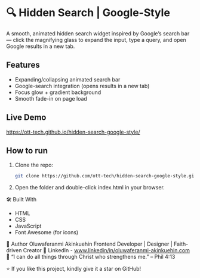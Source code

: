 # 🔍 Hidden Search | Google-Style

A smooth, animated hidden search widget inspired by Google’s search bar — click the magnifying glass to expand the input, type a query, and open Google results in a new tab.

## Features
- Expanding/collapsing animated search bar
- Google-search integration (opens results in a new tab)
- Focus glow + gradient background
- Smooth fade-in on page load

## Live Demo
https://ott-tech.github.io/hidden-search-google-style/

## How to run
1. Clone the repo:
   ```bash
   git clone https://github.com/ott-tech/hidden-search-google-style.git
2. Open the folder and double-click index.html in your browser.

🛠️ Built With
- HTML
- CSS
- JavaScript
- Font Awesome (for icons)

👤 Author
Oluwaferanmi Akinkuehin
Frontend Developer | Designer | Faith-driven Creator
🔗 LinkedIn - www.linkedin/in/oluwaferanmi-akinkuehin.com
💬 “I can do all things through Christ who strengthens me.” – Phil 4:13

⭐ If you like this project, kindly give it a star on GitHub!
